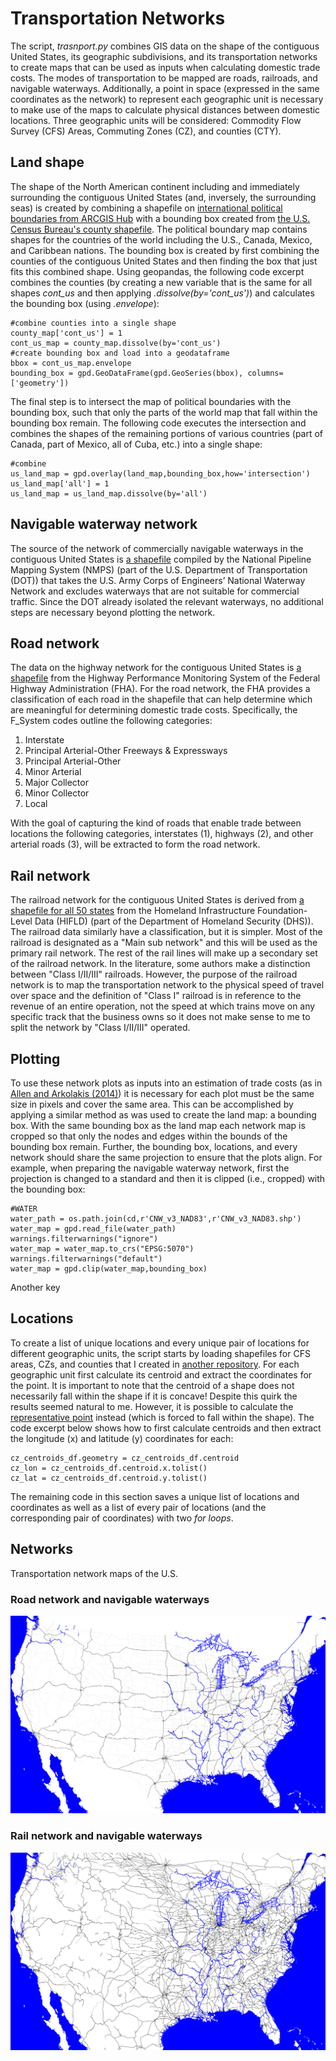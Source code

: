 # Transportation Networks

The script, *trasnport.py* combines GIS data on the shape of the contiguous United States, its geographic subdivisions, and its transportation networks to create maps that can be used as inputs when calculating domestic trade costs. The modes of transportation to be mapped are roads, railroads, and navigable waterways. Additionally, a point in space (expressed in the same coordinates as the network) to represent each geographic unit is necessary to make use of the maps to calculate physical distances between domestic locations. Three geographic units will be considered: Commodity Flow Survey (CFS) Areas, Commuting Zones (CZ), and counties (CTY). 

## Land shape

The shape of the North American continent including and immediately surrounding the contiguous United States (and, inversely, the surrounding seas) is created by combining a shapefile on [international political boundaries from ARCGIS Hub](https://hub.arcgis.com/datasets/a21fdb46d23e4ef896f31475217cbb08_1) with a bounding box created from [the U.S. Census Bureau's county shapefile](https://www.census.gov/geographies/mapping-files/time-series/geo/carto-boundary-file.2010.html). The political boundary map contains shapes for the countries of the world including the U.S., Canada, Mexico, and Caribbean nations. The bounding box is created by first combining the counties of the contiguous United States and then finding the box that just fits this combined shape. Using geopandas, the following code excerpt combines the counties (by creating a new variable that is the same for all shapes *cont_us* and then applying *.dissolve(by='cont_us')*) and calculates the bounding box (using *.envelope*):

```
#combine counties into a single shape
county_map['cont_us'] = 1
cont_us_map = county_map.dissolve(by='cont_us')
#create bounding box and load into a geodataframe
bbox = cont_us_map.envelope
bounding_box = gpd.GeoDataFrame(gpd.GeoSeries(bbox), columns=['geometry'])
```

The final step is to intersect the map of political boundaries with the bounding box, such that only the parts of the world map that fall within the bounding box remain. The following code executes the intersection and combines the shapes of the remaining portions of various countries (part of Canada, part of Mexico, all of Cuba, etc.) into a single shape: 

```
#combine
us_land_map = gpd.overlay(land_map,bounding_box,how='intersection')
us_land_map['all'] = 1
us_land_map = us_land_map.dissolve(by='all')
```

## Navigable waterway network

The source of the network of commercially navigable waterways in the contiguous United States is [a shapefile](https://www.npms.phmsa.dot.gov/CNWData.aspx) compiled by the National Pipeline Mapping System (NMPS) (part of the U.S. Department of Transportation (DOT)) that takes the U.S. Army Corps of Engineers’ National Waterway Network and excludes waterways that are not suitable for commercial traffic. Since the DOT already isolated the relevant waterways, no additional steps are necessary beyond plotting the network.

## Road network

The data on the highway network for the contiguous United States is [a shapefile](https://www.fhwa.dot.gov/policyinformation/hpms/shapefiles_2017.cfm) from the Highway Performance Monitoring System of the Federal Highway Administration (FHA). For the road network, the FHA provides a classification of each road in the shapefile that can help determine which are meaningful for determining domestic trade costs. Specifically, the F_System codes outline the following categories:

1. Interstate
2. Principal Arterial-Other Freeways & Expressways
3. Principal Arterial-Other
4. Minor Arterial
5. Major Collector 
6. Minor Collector 
7. Local

With the goal of capturing the kind of roads that enable trade between locations the following categories, interstates (1), highways (2), and other arterial roads (3), will be extracted to form the road network.

## Rail network

The railroad network for the contiguous United States is derived from [a shapefile for all 50 states](https://hifld-geoplatform.opendata.arcgis.com/datasets/2a9677db741d4a78bd221586fe9a61f5_0) from the Homeland Infrastructure Foundation-Level Data (HIFLD) (part of the Department of Homeland Security (DHS)). The railroad data similarly have a classification, but it is simpler. Most of the railroad is designated as a "Main sub network" and this will be used as the primary rail network. The rest of the rail lines will make up a secondary set of the railroad network. In the literature, some authors make a distinction between "Class I/II/III" railroads. However, the purpose of the railroad network is to map the transportation network to the physical speed of travel over space and the definition of "Class I" railroad is in reference to the revenue of an entire operation, not the speed at which trains move on any specific track that the business owns so it does not make sense to me to split the network by "Class I/II/III" operated. 

## Plotting

To use these network plots as inputs into an estimation of trade costs (as in [Allen and Arkolakis (2014)](https://academic.oup.com/qje/article-abstract/129/3/1085/1818077)) it is necessary for each plot must be the same size in pixels and cover the same area. This can be accomplished by applying a similar method as was used to create the land map: a bounding box. With the same bounding box as the land map each network map is cropped so that only the nodes and edges within the bounds of the bounding box remain. Further, the bounding box, locations, and every network should share the same projection to ensure that the plots align. For example, when preparing the navigable waterway network, first the projection is changed to a standard and then it is clipped (i.e., cropped) with the bounding box:
 
```
#WATER
water_path = os.path.join(cd,r'CNW_v3_NAD83',r'CNW_v3_NAD83.shp')
water_map = gpd.read_file(water_path)
warnings.filterwarnings("ignore")
water_map = water_map.to_crs("EPSG:5070")
warnings.filterwarnings("default")
water_map = gpd.clip(water_map,bounding_box)

```

Another key 

## Locations

To create a list of unique locations and every unique pair of locations for different geographic units, the script starts by loading shapefiles for CFS areas, CZs, and counties that I created in [another repository](https://github.com/reasner/cfs_cz_shapefile_and_distances). For each geographic unit first calculate its centroid and extract the coordinates for the point. It is important to note that the centroid of a shape does not necessarily fall within the shape if it is concave! Despite this quirk the results seemed natural to me. However, it is possible to calculate the [representative point](https://geopandas.org/reference.html#geopandas.GeoSeries.representative_point) instead (which is forced to fall within the shape). The code excerpt below shows how to first calculate centroids and then extract the longitude (x) and latitude (y) coordinates for each:

```
cz_centroids_df.geometry = cz_centroids_df.centroid
cz_lon = cz_centroids_df.centroid.x.tolist()
cz_lat = cz_centroids_df.centroid.y.tolist()
```

The remaining code in this section saves a unique list of locations and coordinates as well as a list of every pair of locations (and the corresponding pair of coordinates) with two *for loops*.

## Networks

Transportation network maps of the U.S.

### Road network and navigable waterways

![road_network.png](road_network.png)

### Rail network and navigable waterways

![rail_network.png](rail_network.png)

